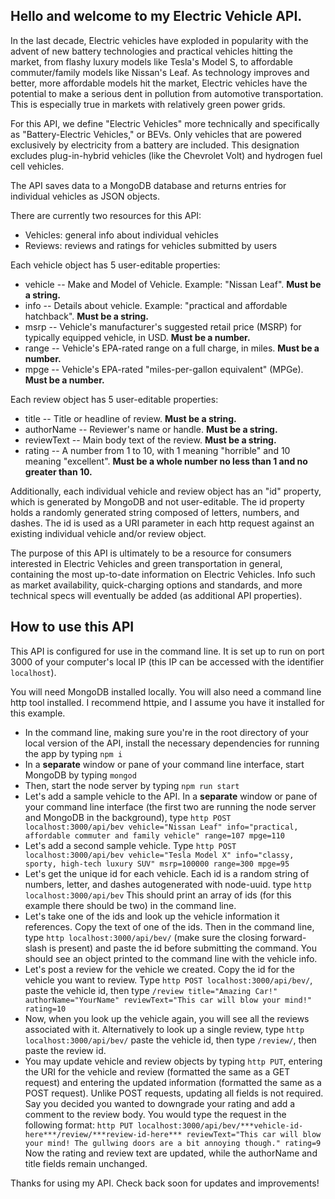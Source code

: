 ## Hello and welcome to my Electric Vehicle API.

In the last decade, Electric vehicles have exploded in popularity with the advent of new battery technologies and practical vehicles hitting the market, from flashy luxury models like Tesla's Model S, to affordable commuter/family models like Nissan's Leaf. As technology improves and better, more affordable models hit the market, Electric vehicles have the potential to make a serious dent in pollution from automotive transportation. This is especially true in markets with relatively green power grids.

For this API, we define "Electric Vehicles" more technically and specifically as "Battery-Electric Vehicles," or BEVs. Only vehicles that are powered exclusively by electricity from a battery are included. This designation excludes plug-in-hybrid vehicles (like the Chevrolet Volt) and hydrogen fuel cell vehicles.

The API saves data to a MongoDB database and returns entries for individual vehicles as JSON objects.

There are currently two resources for this API:
  * Vehicles: general info about individual vehicles
  * Reviews: reviews and ratings for vehicles submitted by users

Each vehicle object has 5 user-editable properties:
  * vehicle -- Make and Model of Vehicle. Example: "Nissan Leaf". **Must be a string.**
  * info -- Details about vehicle. Example: "practical and affordable hatchback". **Must be a string.**
  * msrp -- Vehicle's manufacturer's suggested retail price (MSRP) for typically equipped vehicle, in USD. **Must be a number.**
  * range -- Vehicle's EPA-rated range on a full charge, in miles. **Must be a number.**
  * mpge -- Vehicle's EPA-rated "miles-per-gallon equivalent" (MPGe). **Must be a number.**

Each review object has 5 user-editable properties:
  * title -- Title or headline of review. **Must be a string.**
  * authorName -- Reviewer's name or handle. **Must be a string.**
  * reviewText -- Main body text of the review. **Must be a string.**
  * rating -- A number from 1 to 10, with 1 meaning "horrible" and 10 meaning "excellent". **Must be a whole number no less than 1 and no greater than 10.**

Additionally, each individual vehicle and review object has an "id" property, which is generated by MongoDB and not user-editable. The id property holds a randomly generated string composed of letters, numbers, and dashes. The id is used as a URI parameter in each http request against an existing individual vehicle and/or review object.


The purpose of this API is ultimately to be a resource for consumers interested in Electric Vehicles and green transportation in general, containing the most up-to-date information on Electric Vehicles. Info such as market availability, quick-charging options and standards, and more technical specs will eventually be added (as additional API properties).


## How to use this API

This API is configured for use in the command line. It is set up to run on port 3000 of your computer's local IP (this IP can be accessed with the identifier `localhost`).

You will need MongoDB installed locally. You will also need a command line http tool installed. I recommend httpie, and I assume you have it installed for this example.

  * In the command line, making sure you're in the root directory of your local version of the API, install the necessary dependencies for running the app by typing `npm i`
  * In a **separate** window or pane of your command line interface, start MongoDB by typing `mongod`
  * Then, start the node server by typing `npm run start`
  * Let's add a sample vehicle to the API. In a **separate** window or pane of your command line interface (the first two are running the node server and MongoDB in the background), type `http POST localhost:3000/api/bev vehicle="Nissan Leaf" info="practical, affordable commuter and family vehicle" range=107 mpge=110`
  * Let's add a second sample vehicle. Type `http POST localhost:3000/api/bev vehicle="Tesla Model X" info="classy, sporty, high-tech luxury SUV" msrp=100000 range=300 mpge=95`
  * Let's get the unique id for each vehicle. Each id is a random string of numbers, letter, and dashes autogenerated with node-uuid. type `http localhost:3000/api/bev` This should print an array of ids (for this example there should be two) in the command line.
  * Let's take one of the ids and look up the vehicle information it references. Copy the text of one of the ids. Then in the command line, type `http localhost:3000/api/bev/` (make sure the closing forward-slash is present) and paste the id before submitting the command. You should see an object printed to the command line with the vehicle info.
  * Let's post a review for the vehicle we created. Copy the id for the vehicle you want to review. Type `http POST localhost:3000/api/bev/`, paste the vehicle id, then type `/review title="Amazing Car!" authorName="YourName" reviewText="This car will blow your mind!" rating=10`
  * Now, when you look up the vehicle again, you will see all the reviews associated with it. Alternatively to look up a single review, type `http localhost:3000/api/bev/` paste the vehicle id, then type `/review/`, then paste the review id.
  * You may update vehicle and review objects by typing `http PUT`, entering the URI for the vehicle and review (formatted the same as a GET request) and entering the updated information (formatted the same as a POST request). Unlike POST requests, updating all fields is not required. Say you decided you wanted to downgrade your rating and add a comment to the review body. You would type the request in the following format: `http PUT localhost:3000/api/bev/***vehicle-id-here***/review/***review-id-here*** reviewText="This car will blow your mind! The gullwing doors are a bit annoying though." rating=9` Now the rating and review text are updated, while the authorName and title fields remain unchanged.

  Thanks for using my API. Check back soon for updates and improvements!
